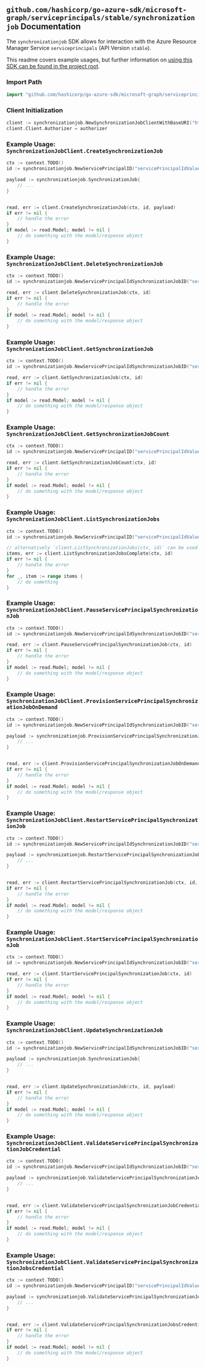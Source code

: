 
## `github.com/hashicorp/go-azure-sdk/microsoft-graph/serviceprincipals/stable/synchronizationjob` Documentation

The `synchronizationjob` SDK allows for interaction with the Azure Resource Manager Service `serviceprincipals` (API Version `stable`).

This readme covers example usages, but further information on [using this SDK can be found in the project root](https://github.com/hashicorp/go-azure-sdk/tree/main/docs).

### Import Path

```go
import "github.com/hashicorp/go-azure-sdk/microsoft-graph/serviceprincipals/stable/synchronizationjob"
```


### Client Initialization

```go
client := synchronizationjob.NewSynchronizationJobClientWithBaseURI("https://management.azure.com")
client.Client.Authorizer = authorizer
```


### Example Usage: `SynchronizationJobClient.CreateSynchronizationJob`

```go
ctx := context.TODO()
id := synchronizationjob.NewServicePrincipalID("servicePrincipalIdValue")

payload := synchronizationjob.SynchronizationJob{
	// ...
}


read, err := client.CreateSynchronizationJob(ctx, id, payload)
if err != nil {
	// handle the error
}
if model := read.Model; model != nil {
	// do something with the model/response object
}
```


### Example Usage: `SynchronizationJobClient.DeleteSynchronizationJob`

```go
ctx := context.TODO()
id := synchronizationjob.NewServicePrincipalIdSynchronizationJobID("servicePrincipalIdValue", "synchronizationJobIdValue")

read, err := client.DeleteSynchronizationJob(ctx, id)
if err != nil {
	// handle the error
}
if model := read.Model; model != nil {
	// do something with the model/response object
}
```


### Example Usage: `SynchronizationJobClient.GetSynchronizationJob`

```go
ctx := context.TODO()
id := synchronizationjob.NewServicePrincipalIdSynchronizationJobID("servicePrincipalIdValue", "synchronizationJobIdValue")

read, err := client.GetSynchronizationJob(ctx, id)
if err != nil {
	// handle the error
}
if model := read.Model; model != nil {
	// do something with the model/response object
}
```


### Example Usage: `SynchronizationJobClient.GetSynchronizationJobCount`

```go
ctx := context.TODO()
id := synchronizationjob.NewServicePrincipalID("servicePrincipalIdValue")

read, err := client.GetSynchronizationJobCount(ctx, id)
if err != nil {
	// handle the error
}
if model := read.Model; model != nil {
	// do something with the model/response object
}
```


### Example Usage: `SynchronizationJobClient.ListSynchronizationJobs`

```go
ctx := context.TODO()
id := synchronizationjob.NewServicePrincipalID("servicePrincipalIdValue")

// alternatively `client.ListSynchronizationJobs(ctx, id)` can be used to do batched pagination
items, err := client.ListSynchronizationJobsComplete(ctx, id)
if err != nil {
	// handle the error
}
for _, item := range items {
	// do something
}
```


### Example Usage: `SynchronizationJobClient.PauseServicePrincipalSynchronizationJob`

```go
ctx := context.TODO()
id := synchronizationjob.NewServicePrincipalIdSynchronizationJobID("servicePrincipalIdValue", "synchronizationJobIdValue")

read, err := client.PauseServicePrincipalSynchronizationJob(ctx, id)
if err != nil {
	// handle the error
}
if model := read.Model; model != nil {
	// do something with the model/response object
}
```


### Example Usage: `SynchronizationJobClient.ProvisionServicePrincipalSynchronizationJobOnDemand`

```go
ctx := context.TODO()
id := synchronizationjob.NewServicePrincipalIdSynchronizationJobID("servicePrincipalIdValue", "synchronizationJobIdValue")

payload := synchronizationjob.ProvisionServicePrincipalSynchronizationJobOnDemandRequest{
	// ...
}


read, err := client.ProvisionServicePrincipalSynchronizationJobOnDemand(ctx, id, payload)
if err != nil {
	// handle the error
}
if model := read.Model; model != nil {
	// do something with the model/response object
}
```


### Example Usage: `SynchronizationJobClient.RestartServicePrincipalSynchronizationJob`

```go
ctx := context.TODO()
id := synchronizationjob.NewServicePrincipalIdSynchronizationJobID("servicePrincipalIdValue", "synchronizationJobIdValue")

payload := synchronizationjob.RestartServicePrincipalSynchronizationJobRequest{
	// ...
}


read, err := client.RestartServicePrincipalSynchronizationJob(ctx, id, payload)
if err != nil {
	// handle the error
}
if model := read.Model; model != nil {
	// do something with the model/response object
}
```


### Example Usage: `SynchronizationJobClient.StartServicePrincipalSynchronizationJob`

```go
ctx := context.TODO()
id := synchronizationjob.NewServicePrincipalIdSynchronizationJobID("servicePrincipalIdValue", "synchronizationJobIdValue")

read, err := client.StartServicePrincipalSynchronizationJob(ctx, id)
if err != nil {
	// handle the error
}
if model := read.Model; model != nil {
	// do something with the model/response object
}
```


### Example Usage: `SynchronizationJobClient.UpdateSynchronizationJob`

```go
ctx := context.TODO()
id := synchronizationjob.NewServicePrincipalIdSynchronizationJobID("servicePrincipalIdValue", "synchronizationJobIdValue")

payload := synchronizationjob.SynchronizationJob{
	// ...
}


read, err := client.UpdateSynchronizationJob(ctx, id, payload)
if err != nil {
	// handle the error
}
if model := read.Model; model != nil {
	// do something with the model/response object
}
```


### Example Usage: `SynchronizationJobClient.ValidateServicePrincipalSynchronizationJobCredential`

```go
ctx := context.TODO()
id := synchronizationjob.NewServicePrincipalIdSynchronizationJobID("servicePrincipalIdValue", "synchronizationJobIdValue")

payload := synchronizationjob.ValidateServicePrincipalSynchronizationJobCredentialRequest{
	// ...
}


read, err := client.ValidateServicePrincipalSynchronizationJobCredential(ctx, id, payload)
if err != nil {
	// handle the error
}
if model := read.Model; model != nil {
	// do something with the model/response object
}
```


### Example Usage: `SynchronizationJobClient.ValidateServicePrincipalSynchronizationJobsCredential`

```go
ctx := context.TODO()
id := synchronizationjob.NewServicePrincipalID("servicePrincipalIdValue")

payload := synchronizationjob.ValidateServicePrincipalSynchronizationJobsCredentialRequest{
	// ...
}


read, err := client.ValidateServicePrincipalSynchronizationJobsCredential(ctx, id, payload)
if err != nil {
	// handle the error
}
if model := read.Model; model != nil {
	// do something with the model/response object
}
```
